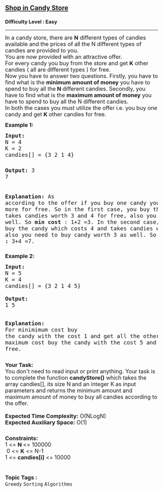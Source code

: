 <h2><a href="https://www.geeksforgeeks.org/problems/shop-in-candy-store1145/0">Shop in Candy Store</a></h2><h3>Difficulty Level : Easy</h3><hr><div class="problems_problem_content__Xm_eO"><p><span style="font-size: 18px;">In a candy store, there are <strong>N</strong> different types of candies available and the prices of all the N different types of candies are provided to you.<br>You are now provided with an attractive offer.<br>For every candy you buy from the store and get <strong>K</strong> other candies ( all are different types ) for free.<br>Now you have to answer two questions. Firstly, you have to find what is the <strong>minimum amount of money</strong> you have to spend to buy all the<strong> N </strong>different candies. Secondly, you have to find what is the <strong>maximum amount of money</strong> you have to spend to buy all the N different candies.<br>In both the cases you must utilize the offer i.e. you buy one candy and get <strong>K </strong>other candies for free.</span></p>
<p><strong><span style="font-size: 18px;">Example 1:</span></strong></p>
<pre><span style="font-size: 18px;"><strong>Input:</strong>
N = 4
K = 2
candies[] = {3 2 1 4}</span>

<span style="font-size: 18px;"><strong>Output:</strong>
3 7</span>

<span style="font-size: 18px;"><strong>Explanation:</strong>
As according to the offer if you buy 
one candy you can take at most two 
more for free. So in the first case, 
you buy the candy which costs 1 and 
takes candies worth 3 and 4 for free, 
also you buy candy worth 2 as well.
So <strong>min cost</strong> : 1+2 =3.
In the second case, you can buy the 
candy which costs 4 and takes candies 
worth 1 and 2 for free, also you need 
to buy candy worth 3 as well. 
So <strong>max cost :</strong> 3+4 =7.</span></pre>
<p><strong><span style="font-size: 18px;">Example 2:</span></strong></p>
<pre><span style="font-size: 18px;"><strong>Input:</strong> </span>
<span style="font-size: 18px;">N = 5
K = 4</span>
<span style="font-size: 18px;">candies[] = {3 2 1 4 5}
</span><span style="font-size: 18px;"><strong>
Output:</strong> </span>
<span style="font-size: 18px;">1 5

<strong>Explanation:
</strong></span><span style="font-size: 18px;">For minimimum cost buy the candy with
the cost 1 and get all the other candies
for free.
For maximum cost buy the candy with
the cost 5 and get all other candies
for free.</span>
</pre>
<p><span style="font-size: 18px;"><strong>Your Task:&nbsp;&nbsp;</strong></span><br><span style="font-size: 18px;">You don't need to read input or print anything. Your task is to complete the function <strong>candyStore()</strong>&nbsp;which takes the array candies[], its size N<strong>&nbsp;</strong>and an integer K<strong>&nbsp;</strong>as input parameters&nbsp;and returns the minimum amount and maximum amount of money to buy all candies according to the offer.<br><br><strong>Expected Time Complexity:</strong> O(NLogN)<br><strong>Expected Auxiliary Space:</strong> O(1)</span></p>
<p><br><span style="font-size: 18px;"><strong>Constraints:</strong><br>1 &lt;=&nbsp;<strong>N&nbsp;</strong>&lt;= 100000<br>&nbsp;0 &lt;= <strong>K</strong> &lt;= N-1<br>1 &lt;= <strong>candies[i]</strong>&nbsp;&lt;= 10000</span></p></div><br><p><span style=font-size:18px><strong>Topic Tags : </strong><br><code>Greedy</code>&nbsp;<code>Sorting</code>&nbsp;<code>Algorithms</code>&nbsp;